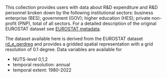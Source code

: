 This collection provides users with data about R&D expenditure and R&D personnel
broken down by the following institutional sectors: business enterprise (BES);
government (GOV); higher education (HES); private non-profit (PNP), total of all sectors.
For a detailed description of the original EUROSTAT dataset see
[EUROSTAT metadata](https://ec.europa.eu/eurostat/cache/metadata/en/rd_esms.htm).

The dataset available here is derived from the EUROSTAT dataset [rd_e_gerdreg](https://ec.europa.eu/eurostat/databrowser/product/view/rd_e_gerdreg)
and provides a gridded spatial representation with a grid resolution of 0.1 degree.
Data variables are available for

- NUTS-level 0,1,2
- temporal resolution: annual
- temporal extent: 1980-2022
